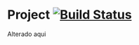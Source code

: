 # Project [![Build Status](https://img.shields.io/travis/DaniloTerra/travis-broken-example.svg)](https://travis-ci.org/DaniloTerra/travis-broken-example)

Alterado aqui

